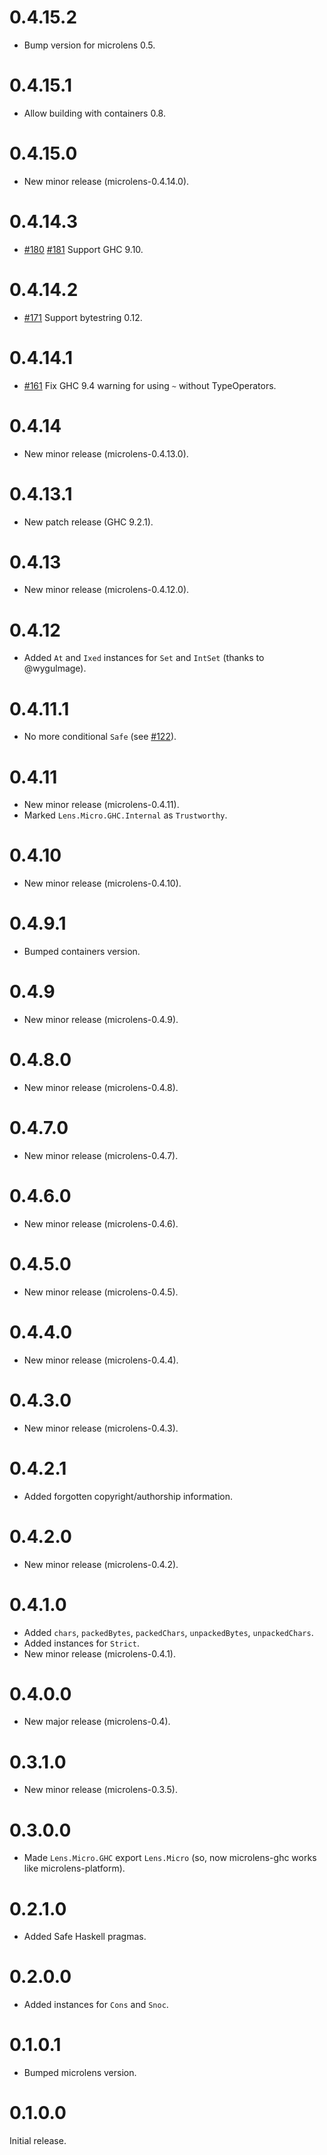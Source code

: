 # 0.4.15.2

* Bump version for microlens 0.5.

# 0.4.15.1

* Allow building with containers 0.8.

# 0.4.15.0

* New minor release (microlens-0.4.14.0).

# 0.4.14.3

* [#180](https://github.com/stevenfontanella/microlens/pull/180) [#181](https://github.com/stevenfontanella/microlens/pull/181) Support GHC 9.10.

# 0.4.14.2

* [#171](https://github.com/stevenfontanella/microlens/pull/171) Support bytestring 0.12.

# 0.4.14.1

* [#161](https://github.com/stevenfontanella/microlens/pull/161) Fix GHC 9.4 warning for using `~` without TypeOperators.

# 0.4.14

* New minor release (microlens-0.4.13.0).

# 0.4.13.1

* New patch release (GHC 9.2.1).

# 0.4.13

* New minor release (microlens-0.4.12.0).

# 0.4.12

* Added `At` and `Ixed` instances for `Set` and `IntSet` (thanks to @wygulmage).

# 0.4.11.1

* No more conditional `Safe` (see [#122](https://github.com/monadfix/microlens/issues/122)).

# 0.4.11

* New minor release (microlens-0.4.11).
* Marked `Lens.Micro.GHC.Internal` as `Trustworthy`.

# 0.4.10

* New minor release (microlens-0.4.10).

# 0.4.9.1

* Bumped containers version.

# 0.4.9

* New minor release (microlens-0.4.9).

# 0.4.8.0

* New minor release (microlens-0.4.8).

# 0.4.7.0

* New minor release (microlens-0.4.7).

# 0.4.6.0

* New minor release (microlens-0.4.6).

# 0.4.5.0

* New minor release (microlens-0.4.5).

# 0.4.4.0

* New minor release (microlens-0.4.4).

# 0.4.3.0

* New minor release (microlens-0.4.3).

# 0.4.2.1

* Added forgotten copyright/authorship information.

# 0.4.2.0

* New minor release (microlens-0.4.2).

# 0.4.1.0

* Added `chars`, `packedBytes`, `packedChars`, `unpackedBytes`, `unpackedChars`.
* Added instances for `Strict`.
* New minor release (microlens-0.4.1).

# 0.4.0.0

* New major release (microlens-0.4).

# 0.3.1.0

* New minor release (microlens-0.3.5).

# 0.3.0.0

* Made `Lens.Micro.GHC` export `Lens.Micro` (so, now microlens-ghc works like microlens-platform).

# 0.2.1.0

* Added Safe Haskell pragmas.

# 0.2.0.0

* Added instances for `Cons` and `Snoc`.

# 0.1.0.1

* Bumped microlens version.

# 0.1.0.0

Initial release.
